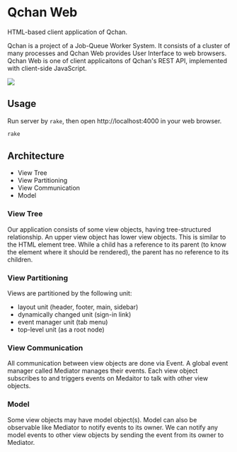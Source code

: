 # Qchan Web
HTML-based client application of Qchan.

Qchan is a project of a Job-Queue Worker System.
It consists of a cluster of many processes and Qchan Web provides User Interface to web browsers.
Qchan Web is one of client applicaitons of Qchan's REST API, implemented with client-side JavaScript.

![](https://raw.github.com/r7kamura/qchan-web/master/doc/png/overview.png)

## Usage
Run server by `rake`, then open http://localhost:4000 in your web browser.

```sh
rake
```

## Architecture
* View Tree
* View Partitioning
* View Communication
* Model

### View Tree
Our application consists of some view objects, having tree-structured relationship.
An upper view object has lower view objects.
This is similar to the HTML element tree.
While a child has a reference to its parent (to know the element where it should be rendered),
the parent has no reference to its children.

### View Partitioning
Views are partitioned by the following unit:

* layout unit (header, footer, main, sidebar)
* dynamically changed unit (sign-in link)
* event manager unit (tab menu)
* top-level unit (as a root node)

### View Communication
All communication between view objects are done via Event.
A global event manager called Mediator manages their events.
Each view object subscribes to and triggers events on Medaitor to talk with other view objects.

### Model
Some view objects may have model object(s).
Model can also be observable like Mediator to notify events to its owner.
We can notify any model events to other view objects by sending the event from its owner to Mediator.
